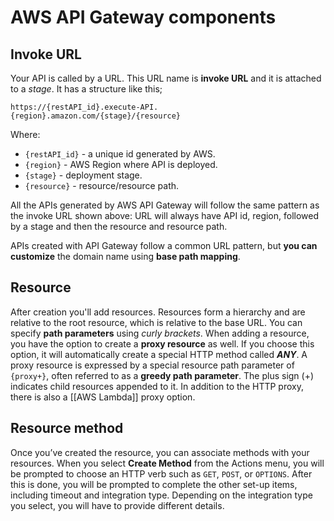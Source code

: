 # AWS API Gateway components

## Invoke URL

Your API is called by a URL. This URL name is **invoke URL** and it is attached to a *stage*. It has a structure like this;

`https://{restAPI_id}.execute-API.{region}.amazon.com/{stage}/{resource}`

Where:

- `{restAPI_id}` - a unique id generated by AWS.
- `{region}` - AWS Region where API is deployed.
- `{stage}` - deployment stage.
- `{resource}` - resource/resource path.

All the APIs generated by AWS API Gateway will follow the same pattern as the invoke URL shown above: URL will always have API id, region, followed by a stage and then the resource and resource path.

APIs created with API Gateway follow a common URL pattern, but **you can customize** the domain name using **base path mapping**.

## Resource

After creation you'll add resources. Resources form a hierarchy and are relative to the root resource, which is relative to the base URL. You can specify **path parameters** using *curly brackets*. When adding a resource, you have the option to create a **proxy resource** as well. If you choose this option, it will automatically create a special HTTP method called ***ANY***. A proxy resource is expressed by a special resource path parameter of `{proxy+}`, often referred to as a **greedy path parameter**. The plus sign (+) indicates child resources appended to it. In addition to the HTTP proxy, there is also a [[AWS Lambda]] proxy option.

## Resource method

Once you’ve created the resource, you can associate methods with your resources. When you select **Create Method** from the Actions menu, you will be prompted to choose an HTTP verb such as `GET`, `POST`, or `OPTIONS`. After this is done, you will be prompted to complete the other set-up items, including timeout and integration type. Depending on the integration type you select, you will have to provide different details.